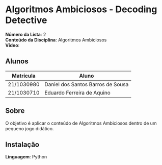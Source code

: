 <!--**!! Atenção: Renomeie o seu repositório para (Tema)_(NomeDoProjeto). !!** 

Temas:
 - Grafos1
 - Grafos2
 - PD
 - D&C
 - Greed
 - Final 
 
 **!! *Não coloque os nomes dos alunos no título do repositório*. Exemplo de título correto: Grafos2_Labirinto-do-Minotauro !!**
 
 (Apague essa seção)
-->
# Algoritmos Ambiciosos - Decoding Detective

**Número da Lista**: 2<br>
**Conteúdo da Disciplina**: Algoritmos Ambiciosos<br>
**Vídeo**: 

## Alunos
|Matrícula | Aluno |
| -- | -- |
| 21/1030980 | Daniel dos Santos Barros de Sousa |
| 21/1030710 | Eduardo Ferreira de Aquino |

## Sobre 
O objetivo é aplicar o conteúdo de Algoritmos Ambiciosos dentro de um pequeno jogo didático.

<!--## Screenshots
Adicione 3 ou mais screenshots do projeto em funcionamento.
-->
## Instalação 
**Linguagem**: Python<br>
<!--**Framework**: (caso exista)<br>
Descreva os pré-requisitos para rodar o seu projeto e os comandos necessários.
x
## Uso 
Explique como usar seu projeto caso haja algum passo a passo após o comando de execução.

## Outros 
Quaisquer outras informações sobre seu projeto podem ser descritas abaixo.
## Exercícios


|Link|Nível|Alunos|
|----|:--:|:---:|
|[1584. Min Cost to Connect All Points](https://leetcode.com/problems/min-cost-to-connect-all-points)|Médio|Eduardo e Daniel|
|[743. Network Delay Time](https://leetcode.com/problems/network-delay-time)|Médio|Eduardo e Daniel|

## Explicação dos exercícios e respectivas soluções

https://youtu.be/TrFdQkM-8Yc

-->